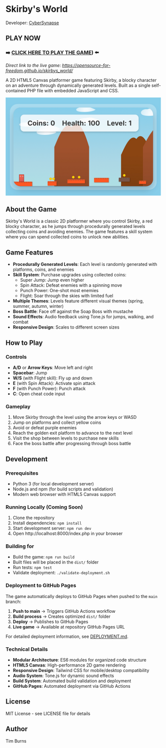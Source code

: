 # Skirby's World

Developer: [CyberSynapse](https://cybersynapse.ro/) 


##  **PLAY NOW**
### **➡️ [CLICK HERE TO PLAY THE GAME](https://cybersynapse.ro/Skirby_testing.php)) ⬅️**

*Direct link to the live game: https://opensource-for-freedom.github.io/skirbys_world/*

A 2D HTML5 Canvas platformer game featuring Skirby, a blocky character on an adventure through dynamically generated levels. Built as a single self-contained PHP file with embedded JavaScript and CSS.

![Skirby's World Screenshot](IMG_2133.jpeg)

## About the Game

Skirby's World is a classic 2D platformer where you control Skirby, a red blocky character, as he jumps through procedurally generated levels collecting coins and avoiding enemies. The game features a skill system where you can spend collected coins to unlock new abilities.

## Game Features

- **Procedurally Generated Levels**: Each level is randomly generated with platforms, coins, and enemies
- **Skill System**: Purchase upgrades using collected coins:
  - Super Jump: Jump even higher
  - Spin Attack: Defeat enemies with a spinning move
  - Punch Power: One-shot most enemies  
  - Flight: Soar through the skies with limited fuel
- **Multiple Themes**: Levels feature different visual themes (spring, summer, autumn, winter)
- **Boss Battle**: Face off against the Soap Boss with mustache
- **Sound Effects**: Audio feedback using Tone.js for jumps, walking, and combat
- **Responsive Design**: Scales to different screen sizes

## How to Play

### Controls
- **A/D** or **Arrow Keys**: Move left and right
- **Spacebar**: Jump
- **W/S** (with Flight skill): Fly up and down
- **E** (with Spin Attack): Activate spin attack
- **F** (with Punch Power): Punch attack
- **C**: Open cheat code input

### Gameplay
1. Move Skirby through the level using the arrow keys or WASD
2. Jump on platforms and collect yellow coins
3. Avoid or defeat purple enemies
4. Reach the golden exit platform to advance to the next level
5. Visit the shop between levels to purchase new skills
6. Face the boss battle after progressing through boss battle

## Development

### Prerequisites
- Python 3 (for local development server)
- Node.js and npm (for build scripts and validation)
- Modern web browser with HTML5 Canvas support

### Running Locally (Coming Soon)
1. Clone the repository
2. Install dependencies: `npm install`
3. Start development server: `npm run dev`
4. Open http://localhost:8000/index.php in your browser

### Building for 
- Build the game: `npm run build`
- Built files will be placed in the `dist/` folder
- Run tests: `npm test`
- Validate deployment: `./validate-deployment.sh`

### Deployment to GitHub Pages
The game automatically deploys to GitHub Pages when pushed to the `main` branch:

1. **Push to main** → Triggers GitHub Actions workflow
2. **Build process** → Creates optimized `dist/` folder  
3. **Deploy** → Publishes to GitHub Pages
4. **Live game** → Available at repository GitHub Pages URL

For detailed deployment information, see [DEPLOYMENT.md](DEPLOYMENT.md).

### Technical Details
- **Modular Architecture**: ES6 modules for organized code structure
- **HTML5 Canvas**: High-performance 2D game rendering
- **Responsive Design**: Tailwind CSS for mobile/desktop compatibility
- **Audio System**: Tone.js for dynamic sound effects
- **Build System**: Automated build validation and deployment
- **GitHub Pages**: Automated deployment via GitHub Actions

## License

MIT License - see LICENSE file for details

## Author

Tim Burns
